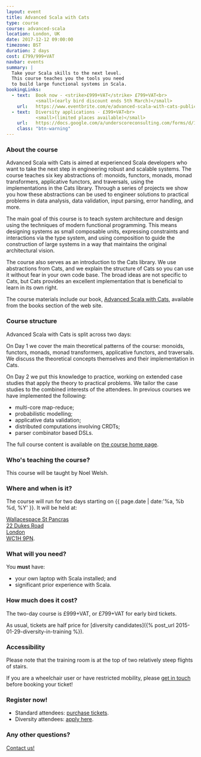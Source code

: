```yaml
---
layout: event
title: Advanced Scala with Cats
type: course
course: advanced-scala
location: London, UK
date: 2017-12-12 09:00:00
timezone: BST
duration: 2 days
cost: £799/999+VAT
navbar: events
summary: |
  Take your Scala skills to the next level.
  This course teaches you the tools you need
  to build large functional systems in Scala.
bookingLinks:
  - text:  Book now - <strike>£999+VAT</strike> £799+VAT<br>
           <small>(early bird discount ends 5th March)</small>
    url:   https://www.eventbrite.com/e/advanced-scala-with-cats-public-course-tickets-37809147177
  - text:  Diversity applications - £399+VAT<br>
           <small>(limited places available)</small>
    url:   https://docs.google.com/a/underscoreconsulting.com/forms/d/1dyPrqPrhj0MIVsRR3rbxhl2ZrJc3yQ_0XIqJMoGo8iY/viewform
    class: "btn-warning"
---
```


### About the course

Advanced Scala with Cats is aimed at experienced Scala developers
who want to take the next step in engineering robust and scalable systems.
The course teaches six key abstractions of:
monoids, functors, monads, monad transformers,
applicative functors, and traversals,
using the implementations in the Cats library.
Through a series of projects we show you
how these abstractions can be used to engineer
solutions to practical problems
in data analysis, data validation,
input parsing, error handling, and more.

The main goal of this course is to teach system architecture and design
using the techniques of modern functional programming.
This means designing systems as small composable units,
expressing constraints and interactions via the type system,
and using composition to guide the construction of large systems
in a way that maintains the original architectural vision.

The course also serves as an introduction to the Cats library.
We use abstractions from Cats,
and we explain the structure of Cats
so you can use it without fear in your own code base.
The broad ideas are not specific to Cats,
but Cats provides an excellent implementation
that is beneficial to learn in its own right.

The course materials include our book,
[Advanced Scala with Cats](/books/advanced-scala),
available from the books section of the web site.

### Course structure

Advanced Scala with Cats is split across two days:

On Day 1 we cover the main theoretical patterns of the course:
monoids, functors, monads, monad transformers,
applicative functors, and traversals.
We discuss the theoretical concepts themselves
and their implementation in Cats.

On Day 2 we put this knowledge to practice,
working on extended case studies that apply the theory to practical problems.
We tailor the case studies to the combined interests of the attendees.
In previous courses we have implemented the following:

- multi-core map-reduce;
- probabilistic modelling;
- applicative data validation;
- distributed computations involving CRDTs;
- parser combinator based DSLs.

The full course content is available on
[the course home page](/training/courses/advanced-scala).

### Who's teaching the course?

This course will be taught by Noel Welsh.

### Where and when is it?

The course will run for two days starting on
{{ page.date | date:'%a, %b %d, %Y' }}.
It will be held at:

[Wallacespace St Pancras<br>
22 Dukes Road<br>
London<br>
WC1H 9PN](https://www.google.co.uk/maps/place/Wallacespace/@51.5268519,-0.1292496,17z/data=!4m5!1m2!2m1!1swallacespace+st+pancras!3m1!1s0x487604cb540be729:0xcd332b8e9f06bdcf?hl=en).

### What will you need?

You **must** have:

- your own laptop with Scala installed; and
- significant prior experience with Scala.

### How much does it cost?

The two-day course is £999+VAT,
or £799+VAT for early bird tickets.

As usual, tickets are half price
for [diversity candidates]({% post_url 2015-01-29-diversity-in-training %}).

### Accessibility

Please note that the training room is
at the top of two relatively steep flights of stairs.

If you are a wheelchair user or have restricted mobility,
please [get in touch](/contact) before booking your ticket!

### Register now!

- Standard attendees: [purchase tickets](https://www.eventbrite.com/e/advanced-scala-with-cats-public-course-tickets-37809147177).
- Diversity attendees: [apply here](https://docs.google.com/a/underscoreconsulting.com/forms/d/1dyPrqPrhj0MIVsRR3rbxhl2ZrJc3yQ_0XIqJMoGo8iY/viewform).

### Any other questions?

[Contact us!](/contact)
